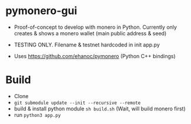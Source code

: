 # pymonero-gui

- Proof-of-concept to develop with monero in Python. Currently only creates & shows a monero wallet (main public address & seed)

- TESTING ONLY. Filename & testnet hardcoded in init app.py

- Uses https://github.com/ehanoc/pymonero (Python C++ bindings)

# Build
- Clone
- ``` git submodule update --init --recursive --remote ```
- build & install python module ``` sh build.sh ``` (Wait, will build monero first)
- run ``` python3 app.py ```
